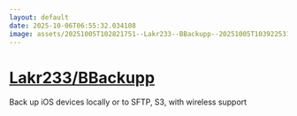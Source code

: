 ```yaml
---
layout: default
date: 2025-10-06T06:55:32.034108
image: assets/20251005T102821751--Lakr233--BBackupp--20251005T103922531--cropped.png
---
```


# [Lakr233/BBackupp](https://github.com/Lakr233/BBackupp)

Back up iOS devices locally or to SFTP, S3, with wireless support
